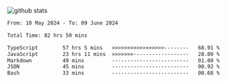
![github stats](https://github-readme-stats.vercel.app/api?username=realmahd1&show_icons=true&theme=codeSTACKr&hide_rank=true&count_private=true)

<!--START_SECTION:waka-->

```txt
From: 10 May 2024 - To: 09 June 2024

Total Time: 82 hrs 50 mins

TypeScript        57 hrs 5 mins   >>>>>>>>>>>>>>>>>--------   68.91 %
JavaScript        23 hrs 11 mins  >>>>>>>------------------   28.00 %
Markdown          49 mins         -------------------------   01.00 %
JSON              45 mins         -------------------------   00.92 %
Bash              33 mins         -------------------------   00.68 %
```

<!--END_SECTION:waka-->
